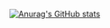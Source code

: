 [![Anurag's GitHub stats](https://github-readme-stats-git-master-anxiu0101.vercel.app/api?username=anuraghazra)](https://github.com/anuraghazra/github-readme-stats)
